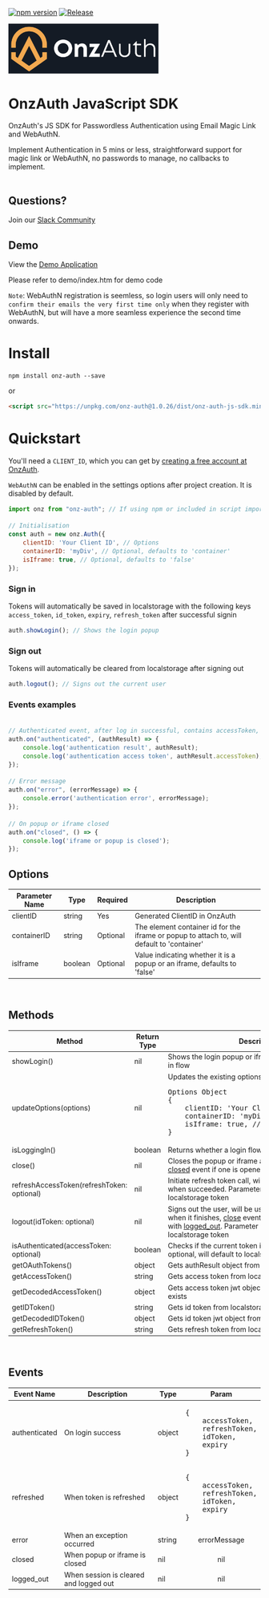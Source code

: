 [![npm version](https://badge.fury.io/js/onz-auth.svg)](https://badge.fury.io/js/onz-auth)
[![Release](https://github.com/zailky/onz-auth-js/actions/workflows/release.yml/badge.svg?branch=main)](https://github.com/zailky/onz-auth-js/actions/workflows/release.yml)

[<img src="logotextdark.jpg" alt="OnzAuth" width="300"/>](https://tryonzauth.com)


# OnzAuth JavaScript SDK
OnzAuth's JS SDK for Passwordless Authentication using Email Magic Link and WebAuthN.

Implement Authentication in 5 mins or less, straightforward support for magic link or WebAuthN, no passwords to manage, no callbacks to implement.  
<br />


## Questions?
Join our [Slack Community](https://join.slack.com/t/onzauth/shared_invite/zt-196ryj3ar-ChOllgW2rQBEj7OcYcZQWw) 

## Demo
View the [Demo Application](https://zailky.github.io/onz-auth-js/demo/index.htm)

Please refer to demo/index.htm for demo code

`Note`: WebAuthN registration is seemless, so login users will only need to `confirm their emails the very first time only` when they register with WebAuthN, but will have a more seamless experience the second time onwards.
<br />

# Install

```shell
npm install onz-auth --save
```

or

```html
<script src="https://unpkg.com/onz-auth@1.0.26/dist/onz-auth-js-sdk.min.js"></script>
```

# Quickstart

You'll need a `CLIENT_ID`, which you can get by [creating a free account at OnzAuth](https://idp.onzauth.com).

`WebAuthN` can be enabled in the settings options after project creation.  It is disabled by default.  


```javascript
import onz from "onz-auth"; // If using npm or included in script import

// Initialisation
const auth = new onz.Auth({
    clientID: 'Your Client ID', // Options
    containerID: 'myDiv', // Optional, defaults to 'container'
    isIframe: true, // Optional, defaults to 'false'
});
```
### Sign in

Tokens will automatically be saved in localstorage with the following keys `access_token`, `id_token`, `expiry`, `refresh_token` after successful signin

```javascript
auth.showLogin(); // Shows the login popup
```

### Sign out

Tokens will automatically be cleared from localstorage after signing out
```javascript
auth.logout(); // Signs out the current user
```
### Events examples
```javascript

// Authenticated event, after log in successful, contains accessToken, idToken, refreshToken, expiry
auth.on("authenticated", (authResult) => {
    console.log('authentication result', authResult);
    console.log('authentication access token', authResult.accessToken);
});

// Error message
auth.on("error", (errorMessage) => {
    console.error('authentication error', errorMessage);
});

// On popup or iframe closed
auth.on("closed", () => {
    console.log('iframe or popup is closed');
});

```

## Options

<table>
    <thead>
        <tr>
            <th>Parameter Name</th>
            <th>Type</th>
            <th>Required</th>
            <th>Description</th>
        </tr>
    </thead>
    <tbody>
        <tr>
            <td>clientID</td>
            <td>string</td>
            <td>Yes</td>
            <td>Generated ClientID in OnzAuth</td>
        </tr>        
        <tr>
            <td>containerID</td>
            <td>string</td>
            <td>Optional</td>
            <td>The element container id for the iframe or popup to attach to, will default to 'container'</td>
        </tr>  
        <tr>
            <td>isIframe</td>
            <td>boolean</td>
            <td>Optional</td>
            <td>Value indicating whether it is a popup or an iframe, defaults to 'false'</td>
        </tr>                            
    </tbody>
</table>

<br />

## Methods

<table>
    <thead>
        <tr>
            <th>Method</th>
            <th>Return Type</th>
            <th>Description</th>
        </tr>
    </thead>
    <tbody>
        <tr>
            <td>showLogin()</td>
            <td>nil</td>
            <td>Shows the login popup or iframe to initiate a new Log in flow</td>
        </tr>
        <tr>
            <td>updateOptions(options)</td>
            <td>nil</td>
            <td>Updates the existing options when initialised
                <pre>Options Object
{
    clientID: 'Your Client ID', // Optional
    containerID: 'myDiv', // Optional
    isIframe: true, // Optional
}</pre>
            </td>
        </tr>
        <tr>
            <td>isLoggingIn()</td>
            <td>boolean</td>
            <td>Returns whether a login flow is in progress</td>
        </tr>
        <tr>
            <td>close()</td>
            <td>nil</td>
            <td>Closes the popup or iframe at any time, will invoke the <u>closed</u> event if one is opened or active</td>
        </tr>        
        <tr>
            <td>refreshAccessToken(refreshToken: optional)</td>
            <td>nil</td>
            <td>Initiate refresh token call, will invoke <u>refreshed</u> event when succeeded.  Parameter is optional, will default to localstorage token</td>
        </tr>  
        <tr>
            <td>logout(idToken: optional)</td>
            <td>nil</td>
            <td>Signs out the user, will be using a hidden iframe, so when it finishes, <u>close</u> event will be invoked together with <u>logged_out</u>.  Parameter is optional, will default to localstorage token</td>
        </tr>  
        <tr>
            <td>isAuthenticated(accessToken: optional)</td>
            <td>boolean</td>
            <td>Checks if the current token is valid.  Parameter is optional, will default to localstorage token</td>
        </tr>
        <tr>
            <td>getOAuthTokens()</td>
            <td>object</td>
            <td>Gets authResult object from localstorage it exists</td>
        </tr> 
        <tr>
            <td>getAccessToken()</td>
            <td>string</td>
            <td>Gets access token from localstorage if it exists</td>
        </tr> 
        <tr>
            <td>getDecodedAccessToken()</td>
            <td>object</td>
            <td>Gets access token jwt object from localstorage if it exists</td>
        </tr> 
        <tr>
            <td>getIDToken()</td>
            <td>string</td>
            <td>Gets id token from localstorage if it exists</td>
        </tr> 
        <tr>
            <td>getDecodedIDToken()</td>
            <td>object</td>
            <td>Gets id token jwt object from localstorage if it exists</td>
        </tr>    
        <tr>
            <td>getRefreshToken()</td>
            <td>string</td>
            <td>Gets refresh token from localstorage if it exists</td>
        </tr>                                                   
    </tbody>
</table>

<br />

## Events

<table>
    <thead>
        <tr>
            <th>Event Name</th>
            <th>Description</th>
            <th>Type</th>
            <th>Param</th>
        </tr>
    </thead>
    <tbody>
        <tr>
            <td>authenticated</td>
            <td>On login success</td>
            <td>object</td>
            <td>            
            <pre>{ 
    accessToken,
    refreshToken,
    idToken,
    expiry
}</pre>
            </td>
        </tr>        
        <tr>
            <td>refreshed</td>
            <td>When token is refreshed </td>
            <td>object</td>
            <td>
            <pre>{ 
    accessToken,
    refreshToken,
    idToken,
    expiry
}</pre>
            </td>
        </tr>  
        <tr>
            <td>error</td>
            <td>When an exception occurred</td>
            <td>string</td>
            <td align="center">errorMessage</td>
        </tr> 
        <tr>
            <td>closed</td>
            <td>When popup or iframe is closed</td>
            <td>nil</td>
            <td align="center">nil</td>
        </tr>  
        <tr>
            <td>logged_out</td>
            <td>When session is cleared and logged out</td>
            <td>nil</td>
            <td align="center">nil</td>
        </tr>                        
    </tbody>
</table>

<br/>